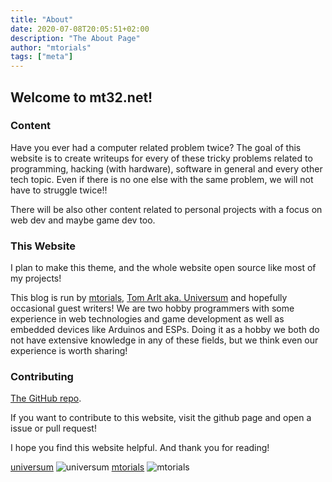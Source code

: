 ```yaml
---
title: "About"
date: 2020-07-08T20:05:51+02:00
description: "The About Page"
author: "mtorials"
tags: ["meta"]
---
```


## Welcome to mt32.net!

### Content

Have you ever had a computer related problem twice? The goal of this website is to
create writeups for every of these tricky problems related to programming, hacking (with hardware),
software in general and every other tech topic. Even if there is no one else with the same problem,
we will not have to struggle twice!!

There will be also other content related to personal projects with a focus on web dev and maybe game dev too.

### This Website

I plan to make this theme, and the whole website open source like most of my projects!

This blog is run by [mtorials](https://mtorials.de/), [Tom Arlt aka. Universum](http://universegame.de/)
and hopefully occasional guest writers! We are two hobby programmers with some experience in web technologies and game development as well as embedded devices like Arduinos and ESPs. Doing it as a hobby we both do not have extensive knowledge in any of these fields, but we think even our experience is worth sharing!

### Contributing

[The GitHub repo](https://github.com/mtorials/hugo-mt32).

If you want to contribute to this website, visit the github page and open a issue or pull request!

I hope you find this website helpful.
And thank you for reading!

[universum](http://universegame.de/)
![universum](/images/universum.png)
[mtorials](https://mtorials.de/)
![mtorials](https://mtorials.de/logo.png)
